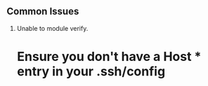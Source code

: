 ## Common Issues

1) Unable to module verify.
    # Ensure you don't have a Host * entry in your .ssh/config
